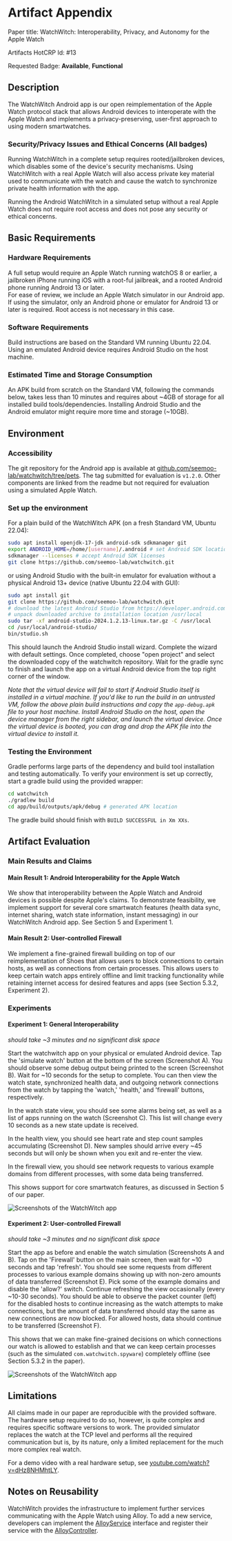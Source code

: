 # Artifact Appendix

Paper title: WatchWitch: Interoperability, Privacy, and Autonomy for the Apple Watch

Artifacts HotCRP Id: #13

Requested Badge: **Available**, **Functional**

## Description
The WatchWitch Android app is our open reimplementation of the Apple Watch protocol stack that allows Android devices to interoperate with the Apple Watch and implements a privacy-preserving, user-first approach to using modern smartwatches.

### Security/Privacy Issues and Ethical Concerns (All badges)
Running WatchWitch in a complete setup requires rooted/jailbroken devices, which disables some of the device's security mechanisms. Using WatchWitch with a real Apple Watch will also access private key material used to communicate with the watch and cause the watch to synchronize private health information with the app.

Running the Android WatchWitch in a simulated setup without a real Apple Watch does not require root access and does not pose any security or ethical concerns.

## Basic Requirements

### Hardware Requirements

A full setup would require an Apple Watch running watchOS 8 or earlier, a jailbroken iPhone running iOS with a root-ful jailbreak, and a rooted Android phone running Android 13 or later.  
For ease of review, we include an Apple Watch simulator in our Android app. If using the simulator, only an Android phone or emulator for Android 13 or later is required. Root access is not necessary in this case.

### Software Requirements

Build instructions are based on the Standard VM running Ubuntu 22.04. Using an emulated Android device requires Android Studio on the host machine.

### Estimated Time and Storage Consumption

An APK build from scratch on the Standard VM, following the commands below, takes less than 10 minutes and requires about ~4GB of storage for all installed build tools/dependencies. Installing Android Studio and the Android emulator might require more time and storage (~10GB).

## Environment 

### Accessibility

The git repository for the Android app is available at [github.com/seemoo-lab/watchwitch/tree/pets](https://github.com/seemoo-lab/watchwitch/tree/pets). The tag submitted for evaluation is `v1.2.0`. Other components are linked from the readme but not required for evaluation using a simulated Apple Watch.

### Set up the environment

For a plain build of the WatchWitch APK (on a fresh Standard VM, Ubuntu 22.04):

```bash
sudo apt install openjdk-17-jdk android-sdk sdkmanager git
export ANDROID_HOME=/home/[username]/.android # set Android SDK location
sdkmanager --licenses # accept Android SDK licenses
git clone https://github.com/seemoo-lab/watchwitch.git
```

or using Android Studio with the built-in emulator for evaluation without a physical Android 13+ device (native Ubuntu 22.04 with GUI):

```bash
sudo apt install git
git clone https://github.com/seemoo-lab/watchwitch.git
# download the latest Android Studio from https://developer.android.com/studio
# unpack downloaded archive to installation location /usr/local
sudo tar -xf android-studio-2024.1.2.13-linux.tar.gz -C /usr/local
cd /usr/local/android-studio/
bin/studio.sh
```

This should launch the Android Studio install wizard. Complete the wizard with default settings. Once completed, choose "open project" and select the downloaded copy of the watchwitch repository. Wait for the gradle sync to finish and launch the app on a virtual Android device from the top right corner of the window.  

*Note that the virtual device will fail to start if Android Studio itself is installed in a virtual machine. If you'd like to run the build in an untrusted VM, follow the above plain build instructions and copy the `app-debug.apk` file to your host machine. Install Android Studio on the host, open the device manager from the right sidebar, and launch the virtual device. Once the virtual device is booted, you can drag and drop the APK file into the virtual device to install it.*

### Testing the Environment

Gradle performs large parts of the dependency and build tool installation and testing automatically. To verify your environment is set up correctly, start a gradle build using the provided wrapper:

```bash
cd watchwitch
./gradlew build
cd app/build/outputs/apk/debug # generated APK location
```

The gradle build should finish with `BUILD SUCCESSFUL in Xm XXs`.

## Artifact Evaluation

### Main Results and Claims

#### Main Result 1: Android Interoperability for the Apple Watch

We show that interoperability between the Apple Watch and Android devices is possible despite Apple's claims. To demonstrate feasibility, we implement support for several core smartwatch features (health data sync, internet sharing, watch state information, instant messaging) in our WatchWitch Android app. See Section 5 and Experiment 1.

#### Main Result 2: User-controlled Firewall

We implement a fine-grained firewall building on top of our reimplementation of Shoes that allows users to block connections to certain hosts, as well as connections from certain processes. This allows users to keep certain watch apps entirely offline and limit tracking functionality while retaining internet access for desired features and apps (see Section 5.3.2, Experiment 2).

### Experiments 

#### Experiment 1: General Interoperability

*should take ~3 minutes and no significant disk space*

Start the watchwitch app on your physical or emulated Android device. Tap the 'simulate watch' button at the bottom of the screen (Screenshot A). You should observe some debug output being printed to the screen (Screenshot B). Wait for ~10 seconds for the setup to complete. You can then view the watch state, synchronized health data, and outgoing network connections from the watch by tapping the 'watch,' 'health,' and 'firewall' buttons, respectively.

In the watch state view, you should see some alarms being set, as well as a list of apps running on the watch (Screenshot C). This list will change every 10 seconds as a new state update is received.

In the health view, you should see heart rate and step count samples accumulating (Screenshot D). New samples should arrive every ~45 seconds but will only be shown when you exit and re-enter the view. 

In the firewall view, you should see network requests to various example domains from different processes, with some data being transferred.

This shows support for core smartwatch features, as discussed in Section 5 of our paper.

![Screenshots of the WatchWitch app](img/ex-1-s.png)

#### Experiment 2: User-controlled Firewall

*should take ~3 minutes and no significant disk space*

Start the app as before and enable the watch simulation (Screenshots A and B). Tap on the 'Firewall' button on the main screen, then wait for ~10 seconds and tap 'refresh'. You should see some requests from different processes to various example domains showing up with non-zero amounts of data transferred (Screenshot E). Pick some of the example domains and disable the 'allow?' switch. Continue refreshing the view occasionally (every ~10-30 seconds). You should be able to observe the packet counter (left) for the disabled hosts to continue increasing as the watch attempts to make connections, but the amount of data transferred should stay the same as new connections are now blocked. For allowed hosts, data should continue to be transferred (Screenshot F).

This shows that we can make fine-grained decisions on which connections our watch is allowed to establish and that we can keep certain processes (such as the simulated `com.watchwitch.spyware`) completely offline (see Section 5.3.2 in the paper).

![Screenshots of the WatchWitch app](img/ex-2-s.png)

## Limitations

All claims made in our paper are reproducible with the provided software. The hardware setup required to do so, however, is quite complex and requires specific software versions to work. The provided simulator replaces the watch at the TCP level and performs all the required communication but is, by its nature, only a limited replacement for the much more complex real watch.

For a demo video with a real hardware setup, see [youtube.com/watch?v=dHz8NHMhtLY](https://www.youtube.com/watch?v=dHz8NHMhtLY).

## Notes on Reusability 

WatchWitch provides the infrastructure to implement further services communicating with the Apple Watch using Alloy. To add a new service, developers can implement the [AlloyService](https://github.com/seemoo-lab/watchwitch/blob/main/app/src/main/java/net/rec0de/android/watchwitch/alloy/AlloyService.kt) interface and register their service with the [AlloyController](https://github.com/seemoo-lab/watchwitch/blob/main/app/src/main/java/net/rec0de/android/watchwitch/alloy/AlloyController.kt).